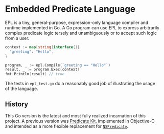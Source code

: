 # Embedded Predicate Language

EPL is a tiny, general-purpose, expression-only language compiler and runtime implemented in Go. A Go program can use EPL to express arbitrarily complex predicate logic tersely and unambiguously or to accept such logic from a user.

```go
context := map[string]interface{}{
  "greeting": "Hello",
}

program, _ := epl.Compile(`greeting == "Hello"`)
result, _ := program.Exec(context)
fmt.Println(result) // true
```

The tests in `epl_test.go` do a reasonably good job of illustrating the usage of the language.

## History

This Go version is the latest and most fully realized incarnation of this project. A previous version was [Predicate Kit](https://github.com/bww/PredicateKit), implemented in Objective-C and intended as a more flexible replacement for [`NSPredicate`](https://developer.apple.com/documentation/foundation/nspredicate?changes=_5).